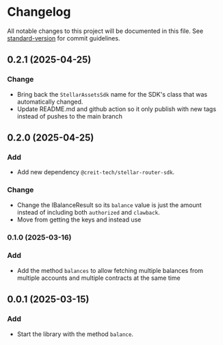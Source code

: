 # Changelog

All notable changes to this project will be documented in this file. See
[standard-version](https://github.com/conventional-changelog/standard-version) for commit guidelines.

## 0.2.1 (2025-04-25)

### Change

- Bring back the `StellarAssetsSdk` name for the SDK's class that was automatically changed.
- Update README.md and github action so it only publish with new tags instead of pushes to the main branch

## 0.2.0 (2025-04-25)

### Add

- Add new dependency `@creit-tech/stellar-router-sdk`.

### Change

- Change the IBalanceResult so its `balance` value is just the amount instead of including both `authorized` and
  `clawback`.
- Move from getting the keys and instead use

### 0.1.0 (2025-03-16)

### Add

- Add the method `balances` to allow fetching multiple balances from multiple accounts and multiple contracts at the
  same time

## 0.0.1 (2025-03-15)

### Add

- Start the library with the method `balance`.
